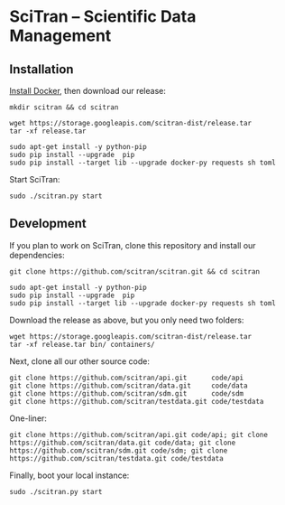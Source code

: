 # SciTran &ndash; Scientific Data Management

## Installation

[Install Docker](https://docs.docker.com/installation), then download our release:

```
mkdir scitran && cd scitran

wget https://storage.googleapis.com/scitran-dist/release.tar
tar -xf release.tar

sudo apt-get install -y python-pip
sudo pip install --upgrade  pip
sudo pip install --target lib --upgrade docker-py requests sh toml
```

Start SciTran:

```
sudo ./scitran.py start
```

## Development

If you plan to work on SciTran, clone this repository and install our dependencies:

```
git clone https://github.com/scitran/scitran.git && cd scitran

sudo apt-get install -y python-pip
sudo pip install --upgrade  pip
sudo pip install --target lib --upgrade docker-py requests sh toml
```

Download the release as above, but you only need two folders:

```
wget https://storage.googleapis.com/scitran-dist/release.tar
tar -xf release.tar bin/ containers/
```

Next, clone all our other source code:

```
git clone https://github.com/scitran/api.git      code/api
git clone https://github.com/scitran/data.git     code/data
git clone https://github.com/scitran/sdm.git      code/sdm
git clone https://github.com/scitran/testdata.git code/testdata

```

One-liner:

```
git clone https://github.com/scitran/api.git code/api; git clone https://github.com/scitran/data.git code/data; git clone https://github.com/scitran/sdm.git code/sdm; git clone https://github.com/scitran/testdata.git code/testdata
```

Finally, boot your local instance:

```
sudo ./scitran.py start
```

